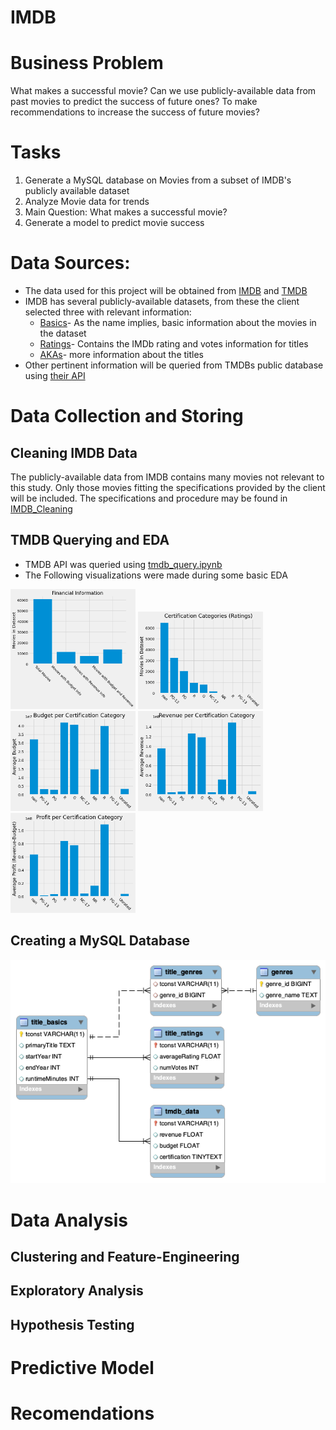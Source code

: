 # IMDB

# Business Problem
What makes a successful movie? Can we use publicly-available data from past movies to predict the success of future
ones? To make recommendations to increase the success of future movies?

# Tasks
1. Generate a MySQL database on Movies from a subset of IMDB's publicly available dataset
2. Analyze Movie data for trends
3. Main Question: What makes a successful movie?
4. Generate a model to predict movie success

# Data Sources:
- The data used for this project will be obtained from [IMDB](https://www.imdb.com/interfaces/) and 
[TMDB](https://www.themoviedb.org/about?language=en-US)
- IMDB has several publicly-available datasets, from these the client selected three with relevant information:
    - [Basics](https://datasets.imdbws.com/title.basics.tsv.gz)- 
    As the name implies, basic information about the movies in the dataset
    - [Ratings](https://datasets.imdbws.com/title.ratings.tsv.gz)-
    Contains the IMDb rating and votes information for titles 
    - [AKAs](https://datasets.imdbws.com/title.akas.tsv.gz)-
    more information about the titles
- Other pertinent information will be queried from TMDBs public database using
 [their API](https://www.themoviedb.org/documentation/api?language=en-US)
 
# Data Collection and Storing
## Cleaning IMDB Data
The publicly-available data from IMDB contains many movies not relevant to this study. 
Only those movies fitting the specifications provided by the client will be included.
The specifications and procedure may be found in [IMDB_Cleaning](imdb_cleaning.ipynb)

## TMDB Querying and EDA
- TMDB API was queried using [tmdb_query.ipynb](tmdb_query.ipynb)
- The Following visualizations were made during some basic EDA

<img src='img/financial_eda.png' width=200>
<img src='img/num_movies_certification.png' width=200>
<img src='img/ave_bud_by_cert.png' width=200>
<img src='img/ave_rev_by_cert.png' width=200>
<img src='img/ave_profit_by_cert.png' width=200>


## Creating a MySQL Database
<img src='img/imdb_erd.png'>

# Data Analysis
## Clustering and Feature-Engineering
## Exploratory Analysis
## Hypothesis Testing

# Predictive Model
# Recomendations





